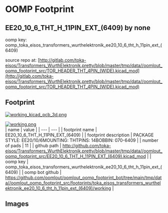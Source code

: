 # OOMP Footprint  
## EE20_10_6_THT_H_11PIN_EXT_(6409)  by none  
  
oomp key: oomp_toka_eisos_transformers_wurthelektronik_ee20_10_6_tht_h_11pin_ext_(6409)  
  
source repo at: [http://gitlab.com/toka-eisos/Transformers_WurthElektronik.pretty/blob/master/tmp/data//oomlout_oomp_footprint_src/TOR_HEADER_THT_4PIN_(WIDE).kicad_mod](http://gitlab.com/toka-eisos/Transformers_WurthElektronik.pretty/blob/master/tmp/data//oomlout_oomp_footprint_src/TOR_HEADER_THT_4PIN_(WIDE).kicad_mod)  
## Footprint  
  
[![working_kicad_pcb_3d.png](working_kicad_pcb_3d_600.png)](working_kicad_pcb_3d.png)  
  
[![working.png](working_600.png)](working.png)  
| name | value | 
| --- | --- | 
| footprint name | EE20_10_6_THT_H_11PIN_EXT_(6409) | 
| footprint description | PACKAGE STYLE: EE20/10/6MOUNTING: THTPINS: 14BOBBIN: 070-6409 | 
| number of pads | 11 | 
| github path | http://github.com/toka-eisos/Transformers_WurthElektronik.pretty/blob/master/tmp/data//oomlout_oomp_footprint_src/EE20_10_6_THT_H_11PIN_EXT_(6409).kicad_mod | 
| oomp key | oomp_toka_eisos_transformers_wurthelektronik_ee20_10_6_tht_h_11pin_ext_(6409) | 
| oomp bot github | https://github.com/oomlout/oomlout_oomp_footprint_bot/tree/main/tmp/data//oomlout_oomp_footprint_src/footprints/toka_eisos_transformers_wurthelektronik_ee20_10_6_tht_h_11pin_ext_(6409)/working | 
## Images  
